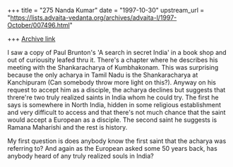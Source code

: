 +++
title = "275 Nanda Kumar"
date = "1997-10-30"
upstream_url = "https://lists.advaita-vedanta.org/archives/advaita-l/1997-October/007496.html"

+++
[Archive link](https://lists.advaita-vedanta.org/archives/advaita-l/1997-October/007496.html)

I saw a copy of Paul Brunton's 'A search in secret India' in a book shop
and out of curiousity leafed thru it. There's a chapter where he
describes his meeting with the Shankaracharya of Kumbhakonam. This
was surprising because the only acharya in Tamil Nadu is the
Shankaracharya at Kanchipuram (Can somebody throw more light on
this?). Anyway on his request to accept him as a disciple, the acharya
declines but suggests that threre're two truly realized saints in India
whom he could try. The first he says is somewhere in North India, hidden
in some religious establishment and very difficult to access and that
there's not much chance that the saint would accept a European as a
disciple. The second saint he suggests is Ramana Maharishi and the rest
is history.

My first question is does anybody know the first saint that the acharya
was referring to? And again as the European asked some 50 years
back, has anybody heard of any truly realized souls in India?

